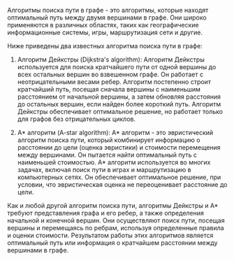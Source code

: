 Алгоритмы поиска пути в графе - это алгоритмы, которые находят оптимальный путь между двумя вершинами в графе. Они широко применяются в различных областях, таких как географические информационные системы, игры, маршрутизация сети и другие.

Ниже приведены два известных алгоритма поиска пути в графе:

1. Алгоритм Дейкстры (Dijkstra's algorithm): Алгоритм Дейкстры используется для поиска кратчайшего пути от одной вершины до всех остальных вершин во взвешенном графе. Он работает с неотрицательными весами ребер. Алгоритм постепенно строит кратчайший путь, посещая сначала вершины с наименьшим расстоянием от начальной вершины, а затем обновляя расстояния до остальных вершин, если найден более короткий путь. Алгоритм Дейкстры обеспечивает оптимальное решение, но работает только для графов без отрицательных циклов.

2. A* алгоритм (A-star algorithm): A* алгоритм - это эвристический алгоритм поиска пути, который комбинирует информацию о расстоянии до цели (оценка эвристики) и стоимости перемещения между вершинами. Он пытается найти оптимальный путь с наименьшей стоимостью. A* алгоритм используется во многих задачах, включая поиск пути в играх и маршрутизацию в компьютерных сетях. Он обеспечивает оптимальное решение, при условии, что эвристическая оценка не переоценивает расстояние до цели.

Как и любой другой алгоритм поиска пути, алгоритмы Дейкстры и A* требуют представления графа и его ребер, а также определения начальной и конечной вершин. Они осуществляют поиск пути, посещая вершины и перемещаясь по ребрам, используя определенные правила и оценки стоимости. Результатом работы этих алгоритмов является оптимальный путь или информация о кратчайшем расстоянии между вершинами в графе.